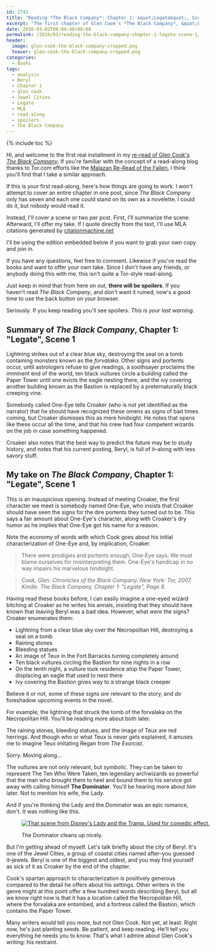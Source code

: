 ```yaml
---
id: 2742
title: "Reading *The Black Company*: Chapter 1: &quot;Legate&quot;, Scene 1"
excerpt: "The first chapter of Glen Cook's *The Black Company*, &quot;Legate&quot;, opens with signs and portents. Some them may even prove relevant later on."
date: 2016-03-02T06:04:48+00:00
permalink: /2016/03/reading-the-black-company-chapter-1-legate-scene-1/
header:
  image: glen-cook-the-black-company-cropped.png
  teaser: glen-cook-the-black-company-cropped.png
categories:
  - Books
tags:
  - analysis
  - Beryl
  - Chapter 1
  - glen cook
  - Jewel Cities
  - Legate
  - MLA
  - read-along
  - spoilers
  - The Black Company
---
```

{% include toc %}

Hi, and welcome to the first real installment in my [re-read of Glen Cook's _The Black Company_](http://www.matthewgraybosch.com/2016/03/introducing-the-black-company-by-glen-cook/). If you're familiar with the concept of a read-along blog thanks to Tor.com efforts like the [Malazan Re-Read of the Fallen](http://www.tor.com/series/malazan-reread-of-the-fallen/), I think you'll find that I take a similar approach.

If this is your first read-along, here's how things are going to work. I won't attempt to cover an entire chapter in one post, since _The Black Company_ only has seven and each one could stand on its own as a novelette. I could do it, but nobody would read it.

Instead, I'll cover a scene or two per post. First, I'll summarize the scene. Afterward, I'll offer my take. If I quote directly from the text, I'll use MLA citations generated by [citationmachine.net](http://www.citationmachine.net/)

I'll be using the edition embedded below if you want to grab your own copy and join in.



If you have any questions, feel free to comment. Likewise if you've read the books and want to offer your own take. Since I don't have any friends, or anybody doing this with me, this isn't quite a Tor-style read-along.

Just keep in mind that from here on out, **there will be spoilers**. If you haven't read _The Black Company_, and don't want it ruined, now's a good time to use the back button on your browser.

Seriously. If you keep reading you'll see spoilers. _This is your last warning._

<!--more-->

## Summary of _The Black Company_, Chapter 1: "Legate", Scene 1

Lightning strikes out of a clear blue sky, destroying the seal on a tomb containing monsters known as the _forvalaka_. Other signs and portents occur, until astrologers refuse to give readings, a soothsayer proclaims the imminent end of the world, ten black vultures circle a building called the Paper Tower until one evicts the eagle nesting there, and the ivy covering another building known as the Bastion is replaced by a preternaturally black creeping vine.

Somebody called One-Eye tells Croaker (who is not yet identified as the narrator) that he should have recognized these omens as signs of bad times coming, but Croaker dismisses this as mere hindsight. He notes that opens like these occur all the time, and that his crew had four competent wizards on the job in case something happened.

Croaker also notes that the best way to predict the future may be to study history, and notes that his current posting, Beryl, is full of it&#8211;along with less savory stuff.

## My take on _The Black Company_, Chapter 1: "Legate", Scene 1

This is an inauspicious opening. Instead of meeting Croaker, the first character we meet is somebody named One-Eye, who insists that Croaker should have seen the signs for the dire portents they turned out to be. This says a fair amount about One-Eye's character, along with Croaker's dry humor as he implies that One-Eye got his name for a reason.

Note the economy of words with which Cook goes about his initial characterization of One-Eye and, by implication, Croaker.

> There were prodigies and portents enough, One-Eye says. We must blame ourselves for misinterpreting them. One-Eye's handicap in no way impairs his marvelous hindsight.

> <cite>Cook, Glen. <em>Chronicles of the Black Company</em>. New York: Tor, 2007. Kindle. The Black Company, Chapter 1: "Legate", Page 8.<br /> </cite>

Having read these books before, I can easily imagine a one-eyed wizard bitching at Croaker as he writes his annals, insisting that they should have known that leaving Beryl was a bad idea. However, what _were_ the signs? Croaker enumerates them:

  * Lightning from a clear blue sky over the Necropolitan Hill, destroying a seal on a tomb
  * Raining stones
  * Bleeding statues
  * An image of Teux in the Fort Barracks turning completely around
  * Ten black vultures circling the Bastion for nine nights in a row
  * On the tenth night, a vulture took residence atop the Paper Tower, displacing an eagle that used to nest there
  * Ivy covering the Bastion gives way to a strange black creeper

Believe it or not, some of these signs _are_ relevant to the story, and _do_ foreshadow upcoming events in the novel.

For example, the lightning that struck the tomb of the forvalaka on the Necropolitan Hill. You'll be reading more about both later.

The raining stones, bleeding statues, and the image of Teux are red herrings. And though who or what Teux is never gets explained, it amuses me to imagine Teux imitating Regan from _The Exorcist_.

<div class="jetpack-video-wrapper">
  <span class="embed-youtube" style="text-align:center; display: block;"></span>
</div>

Sorry. Moving along&#8230;

The vultures are not only relevant, but _symbolic_. They can be taken to represent The Ten Who Were Taken, ten legendary archwizards so powerful that the man who brought them to heel and bound them to his service got away with calling himself **The Dominator**. You'll be hearing more about _him_ later. Not to mention his wife, the Lady.

And if you're thinking the Lady and the Dominator was an epic romance, don't. It was nothing like this.<figure style="width: 500px" class="wp-caption aligncenter">

[<img src="http://i2.wp.com/media1.giphy.com/media/x28cIQSn19Tbi/giphy.gif?resize=500%2C370" alt="That scene from Disney's Lady and the Tramp. Used for comedic effect." class data-recalc-dims="1" />](http://giphy.com/search/lady-and-the-tramp)<figcaption class="wp-caption-text">The Dominator cleans up nicely.</figcaption></figure>

But I'm getting ahead of myself. Let's talk briefly about the city of Beryl. It's one of the Jewel Cities, a group of coastal cities named after&#8211;you guessed it&#8211;jewels. Beryl is one of the biggest and oldest, and you may find yourself as sick of it as Croaker by the end of the chapter.

Cook's spartan approach to characterization is positively generous compared to the detail he offers about his settings. Other writers in the genre might at this point offer a few hundred words describing Beryl, but all we know right now is that it has a location called the Necropolitan Hill, where the forvalaka are entombed, and a fortress called the Bastion, which contains the Paper Tower.

Many writers would tell you more, but not Glen Cook. Not yet, at least. Right now, he's just planting seeds. Be patient, and keep reading. He'll tell you everything he needs you to know. That's what I admire about Glen Cook's writing: his restraint.

